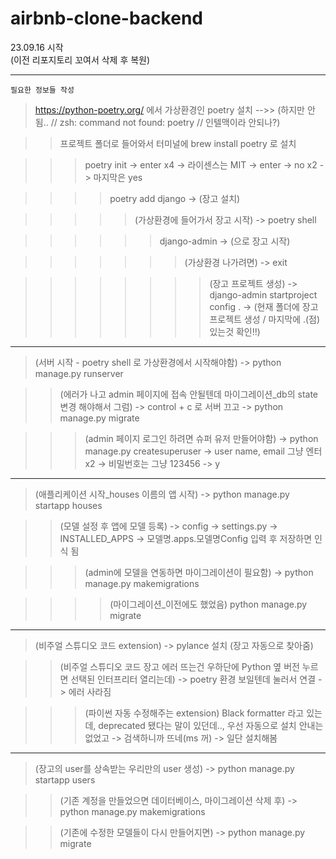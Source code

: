 # airbnb-clone-backend
23.09.16 시작  
(이전 리포지토리 꼬여서 삭제 후 복원)

***

`필요한 정보들 작성`

> https://python-poetry.org/ 에서 가상환경인 poetry 설치 -->> (하지만 안됨.. // zsh: command not found: poetry // 인텔맥이라 안되나?)

>> 프로젝트 폴더로 들어와서 터미널에 brew install poetry 로 설치

>>> poetry init -> enter x4 -> 라이센스는 MIT -> enter -> no x2 -> 마지막은 yes

>>>> poetry add django -> (장고 설치)

>>>>> (가상환경에 들어가서 장고 시작) -> poetry shell

>>>>>> django-admin -> (으로 장고 시작)

>>>>>>> (가상환경 나가려면) -> exit

>>>>>>>> (장고 프로젝트 생성) -> django-admin startproject config . -> (현재 폴더에 장고 프로젝트 생성 / 마지막에 .(점) 있는것 확인!!)

***

> (서버 시작 - poetry shell 로 가상환경에서 시작해야함) -> python manage.py runserver

>> (에러가 나고 admin 페이지에 접속 안될텐데 마이그레이션_db의 state 변경 해야해서 그럼) -> control + c 로 서버 끄고 -> python manage.py migrate

>>> (admin 페이지 로그인 하려면 슈퍼 유저 만들어야함) -> python manage.py createsuperuser -> user name, email 그냥 엔터x2 -> 비밀번호는 그냥 123456 -> y

***

> (애플리케이션 시작_houses 이름의 앱 시작) -> python manage.py startapp houses

>> (모델 설정 후 앱에 모델 등록) -> config -> settings.py -> INSTALLED_APPS -> 모델명.apps.모델명Config 입력 후 저장하면 인식 됨

>>> (admin에 모델을 연동하면 마이그레이션이 필요함) -> python manage.py makemigrations

>>>> (마이그레이션_이전에도 했었음) python manage.py migrate

***

> (비주얼 스튜디오 코드 extension) -> pylance 설치 (장고 자동으로 찾아줌)

>> (비주얼 스튜디오 코드 장고 에러 뜨는건 우하단에 Python 옆 버전 누르면 선택된 인터프리터 열리는데) -> poetry 환경 보일텐데 눌러서 연결 -> 에러 사라짐

>>> (파이썬 자동 수정해주는 extension) Black formatter 라고 있는데, deprecated 됐다는 말이 있던데.., 우선 자동으로 설치 안내는 없었고 -> 검색하니까 뜨네(ms 꺼) -> 일단 설치해봄

***

> (장고의 user를 상속받는 우리만의 user 생성) -> python manage.py startapp users

>> (기존 계정을 만들었으면 데이터베이스, 마이그레이션 삭제 후) -> python manage.py makemigrations

>> (기존에 수정한 모델들이 다시 만들어지면) -> python manage.py migrate